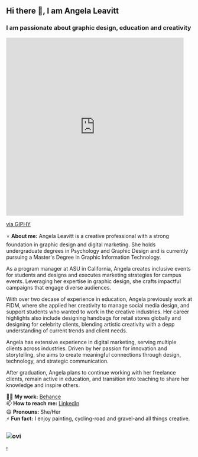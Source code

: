 ## Hi there 👋, I am Angela Leavitt
### I am passionate about graphic design, education and creativity
<img><iframe src="https://giphy.com/embed/2NZ8icbUx2UGk4R7Ac" width="480" height="480" style="" frameBorder="0" class="giphy-embed" allowFullScreen></iframe><p><a href="https://giphy.com/gifs/cat-sunset-sun-down-2NZ8icbUx2UGk4R7Ac">via GIPHY</a></p>

:star: **About me:** Angela Leavitt is a creative professional with a strong foundation in graphic design and digital marketing. She holds undergraduate degrees in Psychology and Graphic Design and is currently pursuing a Master's Degree in Graphic Information Technology.

As a program manager at ASU in California, Angela creates inclusive events for students and designs and executes marketing strategies for campus events. Leveraging her expertise in graphic design, she crafts impactful campaigns that engage diverse audiences.

With over two decase of experience in education, Angela previously work at FIDM, where she applied her creativity to manage social media design, and support students who wanted to work in the creative industries. Her career highlights also include designing handbags for retail stores globally and designing for celebrity clients, blending artistic creativity with a depp understanding of current trends and client needs.

Angela has extensive experience in digital marketing, serving multiple clients across industries. Driven by her passion for innovation and storytelling, she aims to create meaningful connections through design, technology, and strategic communication.

After graduation, Angela plans to continue working with her freelance clients, remain active in education, and transition into teaching to share her knowledge and inspire others.<br/>

🧑‍🎨 **My work:** [Behance](https://www.behance.net/gallery/40288117/Graphic-Design-Portfolio/modules/243791989) <br/>
📫 **How to reach me:** [LinkedIn](https://www.linkedin.com/in/angela-e-leavitt/) <br/>
😄 **Pronouns:** She/Her <br/>
⚡ **Fun fact:** I enjoy painting, cycling-road and gravel-and all things creative. <br/>
### <img src="https://github-readme-stats.vercel.app/api/top-langs?username=aeleavit&locale=en&layout=compact&theme=chartreuse-dark" alt="ovi" />

!